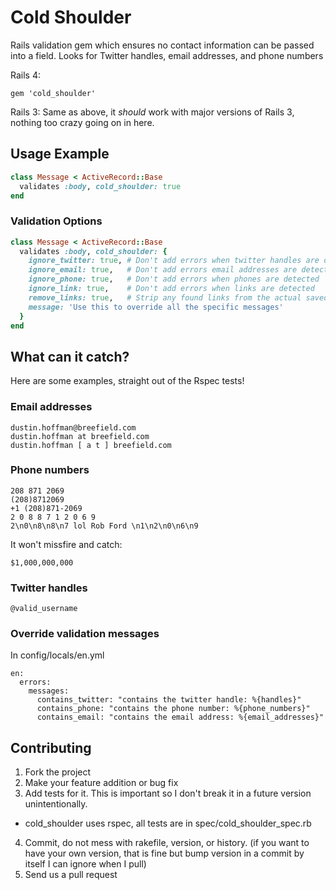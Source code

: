 Cold Shoulder
=============

Rails validation gem which ensures no contact information can be passed into a field.
Looks for Twitter handles, email addresses, and phone numbers

Rails 4:
```shell
gem 'cold_shoulder'
```

Rails 3:
Same as above, it _should_ work with major versions of Rails 3, nothing too crazy going on in here.

## Usage Example
```ruby
class Message < ActiveRecord::Base
  validates :body, cold_shoulder: true
end
```

### Validation Options
```ruby
class Message < ActiveRecord::Base
  validates :body, cold_shoulder: {
    ignore_twitter: true, # Don't add errors when twitter handles are detected
    ignore_email: true,   # Don't add errors email addresses are detected
    ignore_phone: true,   # Don't add errors when phones are detected
    ignore_link: true,    # Don't add errors when links are detected
    remove_links: true,   # Strip any found links from the actual saved value, setting to true will ignore links
    message: 'Use this to override all the specific messages'
  }
end
```

## What can it catch?
Here are some examples, straight out of the Rspec tests!
### Email addresses
```
dustin.hoffman@breefield.com
dustin.hoffman at breefield.com
dustin.hoffman [ a t ] breefield.com
```
### Phone numbers
```
208 871 2069
(208)8712069
+1 (208)871-2069
2 0 8 8 7 1 2 0 6 9
2\n0\n8\n8\n7 lol Rob Ford \n1\n2\n0\n6\n9
```

It won't missfire and catch:
```
$1,000,000,000
```

### Twitter handles
```
@valid_username
```

### Override validation messages
In config/locals/en.yml
```
en:
  errors:
    messages:
      contains_twitter: "contains the twitter handle: %{handles}"
      contains_phone: "contains the phone number: %{phone_numbers}"
      contains_email: "contains the email address: %{email_addresses}"
```

## Contributing
 
1. Fork the project
2. Make your feature addition or bug fix
3. Add tests for it. This is important so I don't break it in a future version unintentionally.
  * cold_shoulder uses rspec, all tests are in spec/cold_shoulder_spec.rb
4. Commit, do not mess with rakefile, version, or history. (if you want to have your own version, that is fine but bump version in a commit by itself I can ignore when I pull)
5. Send us a pull request
